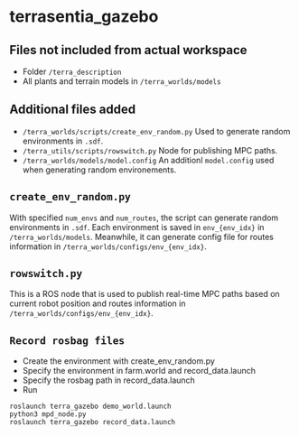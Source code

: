 # terrasentia_gazebo

## Files not included from actual workspace
- Folder `/terra_description`
- All plants and terrain models in `/terra_worlds/models`

## Additional files added
- `/terra_worlds/scripts/create_env_random.py` Used to generate random environments in `.sdf`.
- `/terra_utils/scripts/rowswitch.py` Node for publishing MPC paths.
- `/terra_worlds/models/model.config` An additionl `model.config` used when generating random environements.

## `create_env_random.py`
With specified `num_envs` and `num_routes`, the script can generate random environments in `.sdf`. Each environment is saved in 
`env_{env_idx}` in `/terra_worlds/models`. Meanwhile, it can generate config file for routes information in `/terra_worlds/configs/env_{env_idx}`.

## `rowswitch.py`
This is a ROS node that is used to publish real-time MPC paths based on current robot position and routes information in `/terra_worlds/configs/env_{env_idx}`.

## `Record rosbag files`
- Create the environment with create_env_random.py
- Specify the environment in farm.world and record_data.launch
- Specify the rosbag path in record_data.launch
- Run
```
roslaunch terra_gazebo demo_world.launch
python3 mpd_node.py
roslaunch terra_gazebo record_data.launch
```